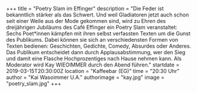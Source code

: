 +++
title = "Poetry Slam im Effinger"
description = "Die Feder ist bekanntlich stärker als das Schwert. Und weil Gladiatoren jetzt auch schon seit einer Weile aus der Mode gekommen sind, wird zu Ehren des dreijährigen Jubiläums des Café Effinger ein Poetry Slam veranstaltet: Sechs Poet*innen kämpfen mit ihren selbst verfassten Texten um die Gunst des Publikums. Dabei können sie sich an verschiedensten Formen von Texten bedienen: Geschichten, Gedichte, Comedy, Absurdes oder Anderes. Das Publikum entscheidet dann durch Applausabstimmung, wer den Sieg und damit eine Flasche Hochprozentiges nach Hause nehmen kann. Als Moderator wird Kay WIEOIMMER durch den Abend führen."
startdate = 2019-03-15T20:30:00Z
location = "Kaffeebar  (EG)"
time = "20:30 Uhr"
author = "Kai Wasoimmer U.A."
authorimage = "kay.jpg"
image = "poetry_slam.jpg"
+++  

